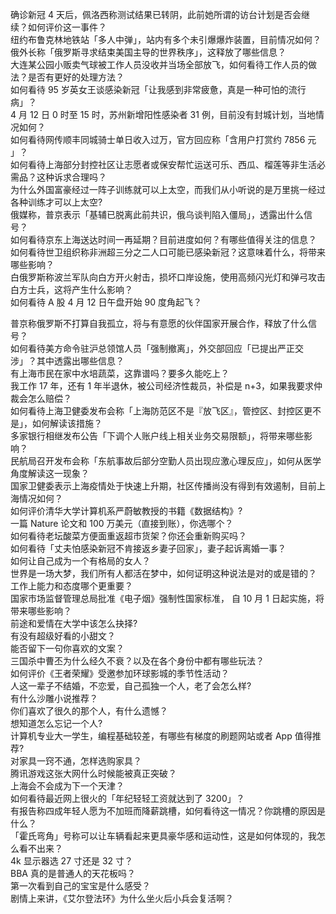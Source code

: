 确诊新冠 4 天后，佩洛西称测试结果已转阴，此前她所谓的访台计划是否会继续？如何评价这一事件？  
纽约布鲁克林地铁站「多人中弹」，站内有多个未引爆爆炸装置，目前情况如何？  
俄外长称「俄罗斯寻求结束美国主导的世界秩序」，这释放了哪些信息？  
大连某公园小贩卖气球被工作人员没收并当场全部放飞，如何看待工作人员的做法？是否有更好的处理方法？  
如何看待 95 岁英女王谈感染新冠「让我感到非常疲惫，真是一种可怕的流行病」？  
4 月 12 日 0 时至 15 时，苏州新增阳性感染者 31 例，目前没有封城计划，当地情况如何？  
如何看待网传顺丰同城骑士单日收入过万，官方回应称「含用户打赏约 7856 元 」？  
如何看待上海部分封控社区让志愿者或保安帮忙运送可乐、西瓜、榴莲等非生活必需品？这种诉求合理吗？  
为什么外国富豪经过一阵子训练就可以上太空，而我们从小听说的是万里挑一经过各种训练才可以上太空?  
俄媒称，普京表示「基辅已脱离此前共识，俄乌谈判陷入僵局」，透露出什么信号？  
如何看待京东上海送达时间一再延期？目前进度如何？有哪些值得关注的信息？  
如何看待世卫组织称非洲超三分之二人口可能已感染新冠？这意味着什么，将带来哪些影响？  
白俄罗斯称波兰军队向白方开火射击，损坏口岸设施，使用高频闪光灯和弹弓攻击白方士兵，这将产生什么影响？  
如何看待 A 股 4 月 12 日午盘开始 90 度角起飞？
  
普京称俄罗斯不打算自我孤立，将与有意愿的伙伴国家开展合作，释放了什么信号？  
如何看待美方命令驻沪总领馆人员「强制撤离」，外交部回应「已提出严正交涉」？其中透露出哪些信息？  
有上海市民在家中水培蔬菜，这靠谱吗？要多久能吃上？  
我工作 17 年，还有 1 年半退休，被公司经济性裁员，补偿是 n+3，如果我要求仲裁会怎么赔偿？  
如何看待上海卫健委发布会称「上海防范区不是『放飞区』，管控区、封控区更不是」，如何解读该措施？  
多家银行相继发布公告「下调个人账户线上相关业务交易限额」，将带来哪些影响？  
民航局召开发布会称「东航事故后部分空勤人员出现应激心理反应」，如何从医学角度解读这一现象？  
国家卫健委表示上海疫情处于快速上升期，社区传播尚没有得到有效遏制，目前上海情况如何？  
如何评价清华大学计算机系严蔚敏教授的书籍《数据结构》?  
一篇 Nature 论文和 100 万美元（直接到账），你选哪个？  
如何看待老坛酸菜方便面重返超市货架？你还会重新购买吗？  
如何看待「丈夫怕感染新冠不肯接返乡妻子回家」，妻子起诉离婚一事？  
如何让自己成为一个有格局的女人？  
世界是一场大梦，我们所有人都活在梦中，如何证明这种说法是对的或是错的？  
工作上能力和态度哪个更重要？  
国家市场监督管理总局批准《电子烟》强制性国家标准， 自 10 月 1 日起实施，将带来哪些影响？  
前途和爱情在大学中该怎么抉择?  
有没有超级好看的小甜文？  
能否留下一句你喜欢的文案？  
三国杀中曹丕为什么经久不衰？以及在各个身份中都有哪些玩法？  
如何评价《王者荣耀》受邀参加环球影城的季节性活动？  
人这一辈子不结婚，不恋爱，自己孤独一个人，老了会怎么样?  
有什么沙雕小说推荐？  
你们喜欢了很久的那个人，有什么遗憾？  
想知道怎么忘记一个人?  
计算机专业大一学生，编程基础较差，有哪些有梯度的刷题网站或者 App 值得推荐?  
对家具一窍不通，怎样选购家具？  
腾讯游戏这张大网什么时候能被真正突破？  
上海会不会成为下一个天津？  
如何看待最近网上很火的「年纪轻轻工资就达到了 3200」？  
有报告称四成年轻人愿为不加班而降薪跳槽，如何看待这一情况？你跳槽的原因是什么？  
「霍氏弯角」号称可以让车辆看起来更具豪华感和运动性，这是如何体现的，我怎么看不出来？  
4k 显示器选 27 寸还是 32 寸？  
BBA 真的是普通人的天花板吗？  
第一次看到自己的宝宝是什么感受？  
剧情上来讲，《艾尔登法环》为什么坐火后小兵会复活啊？  
